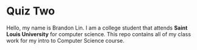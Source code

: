 
# Quiz Two

Hello, my name is Brandon Lin. I am a college student that attends **Saint Louis University** for computer science. This repo contains all of my class work for my intro to Computer Science course.

